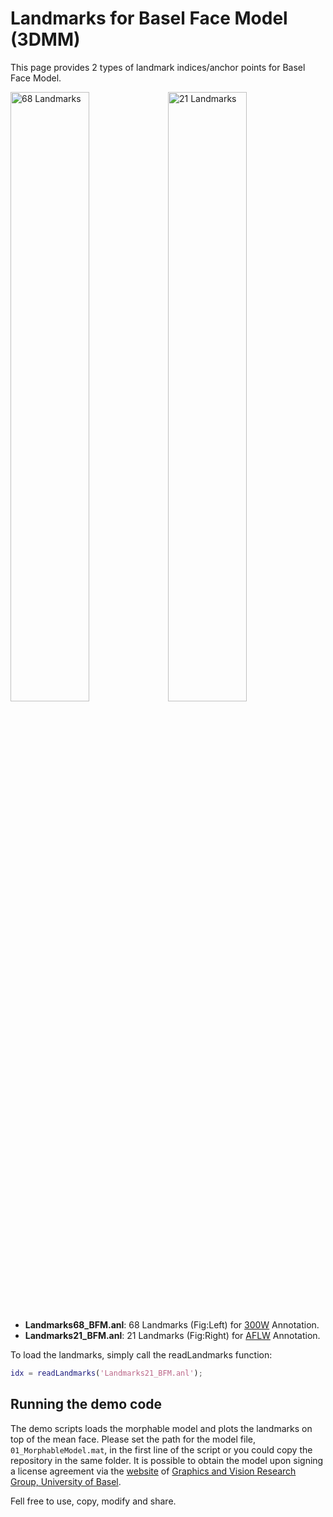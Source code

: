 # Landmarks for Basel Face Model (3DMM)
This page provides 2 types of landmark indices/anchor points for Basel Face Model.

<img src="https://github.com/anilbas/BFMLandmarks/blob/master/img/68.jpg" alt="68 Landmarks" width="50%"><img src="https://github.com/anilbas/BFMLandmarks/blob/master/img/21.jpg" alt="21 Landmarks" width="50%">

- **Landmarks68_BFM.anl**: 68 Landmarks (Fig:Left) for [300W](https://ibug.doc.ic.ac.uk/resources/300-W/) Annotation.
- **Landmarks21_BFM.anl**: 21 Landmarks (Fig:Right) for [AFLW](https://www.tugraz.at/institute/icg/research/team-bischof/lrs/downloads/aflw) Annotation.

To load the landmarks, simply call the readLandmarks function:

```matlab
idx = readLandmarks('Landmarks21_BFM.anl');
```

## Running the demo code

The demo scripts loads the morphable model and plots the landmarks on top of the mean face. Please set the path for the model file, `01_MorphableModel.mat`, in the first line of the script or you could copy the repository in the same folder. It is possible to obtain the model upon signing a license agreement via the [website](http://faces.cs.unibas.ch/bfm) of [Graphics and Vision Research Group, University of Basel](http://gravis.dmi.unibas.ch).

Fell free to use, copy, modify and share.
